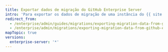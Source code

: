 ```yaml
---
title: Exportar dados de migração do GitHub Enterprise Server
intro: 'Para exportar os dados de migração de uma instância do {{ site.data.variables.product.prodname_ghe_server }}, você deverá preparar a instância, bloquear os repositórios e gerar um arquivo de migração. Você deve exportar os dados da instância do {{ site.data.variables.product.prodname_ghe_server }} se estiver planejando mudar de plataforma ou se estiver com tudo pronto para migrar de uma instância de experiência para uma instância de produção.'
redirect_from:
  - /enterprise/admin/guides/migrations/exporting-migration-data-from-github-enterprise/
  - /enterprise/admin/migrations/exporting-migration-data-from-github-enterprise-server
mapTopic: true
versions:
  enterprise-server: '*'
---
```


